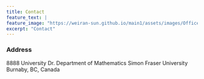 ```yaml
---
title: Contact
feature_text: |
feature_image: "https://weiran-sun.github.io/main1/assets/images/Office.png"
excerpt: "Contact"
---
```


### Address

8888 University Dr. 
Department of Mathematics
Simon Fraser University
Burnaby, BC, Canada
